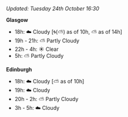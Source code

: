 *Updated: Tuesday 24th October 16:30*

**Glasgow**

* 18h: :cloud: Cloudy [:cyclone:(:partly_sunny:) as of 10h, :partly_sunny: as of 14h]
* 19h - 21h: :partly_sunny: Partly Cloudy
* 22h - 4h: :sunny: Clear
* 5h: :partly_sunny: Partly Cloudy

**Edinburgh**

* 18h: :cloud: Cloudy [:partly_sunny: as of 10h]
* 19h: :cloud: Cloudy
* 20h - 2h: :partly_sunny: Partly Cloudy
* 3h - 5h: :cloud: Cloudy
